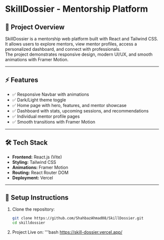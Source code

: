 # SkillDossier - Mentorship Platform

## 📌 Project Overview
SkillDossier is a mentorship web platform built with React and Tailwind CSS.  
It allows users to explore mentors, view mentor profiles, access a personalized dashboard, and connect with professionals.  
The project demonstrates responsive design, modern UI/UX, and smooth animations with Framer Motion.

---

## ⚡ Features
- ✅ Responsive Navbar with animations
- ✅ Dark/Light theme toggle
- ✅ Home page with hero, features, and mentor showcase
- ✅ Dashboard with stats, upcoming sessions, and recommendations
- ✅ Individual mentor profile pages
- ✅ Smooth transitions with Framer Motion

---

## 🛠️ Tech Stack
- **Frontend:** React.js (Vite)
- **Styling:** Tailwind CSS
- **Animations:** Framer Motion
- **Routing:** React Router DOM
- **Deployment:**  Vercel

---

## 🚀 Setup Instructions

1. Clone the repository:
   ```bash
   git clone https://github.com/ShahbazAhmad08/SkillDossier.git
   cd skilldossier

2. Project Live on:
   '''bash
   https://skill-dossier.vercel.app/